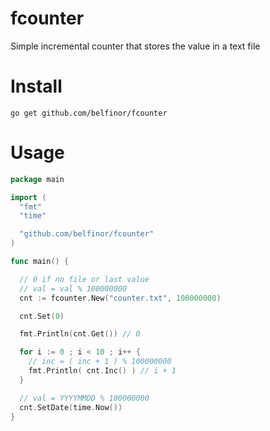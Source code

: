 # fcounter

Simple incremental counter that stores the value in a text file

# Install

```
go get github.com/belfinor/fcounter
```

# Usage

```go
package main

import (
  "fmt"
  "time"

  "github.com/belfinor/fcounter"
)

func main() {

  // 0 if no file or last value
  // val = val % 100000000
  cnt := fcounter.New("counter.txt", 100000000)

  cnt.Set(0)

  fmt.Println(cnt.Get()) // 0

  for i := 0 ; i < 10 ; i++ {
    // inc = ( inc + 1 ) % 100000000
    fmt.Println( cnt.Inc() ) // i + 1
  }

  // val = YYYYMMDD % 100000000
  cnt.SetDate(time.Now())
}
```
